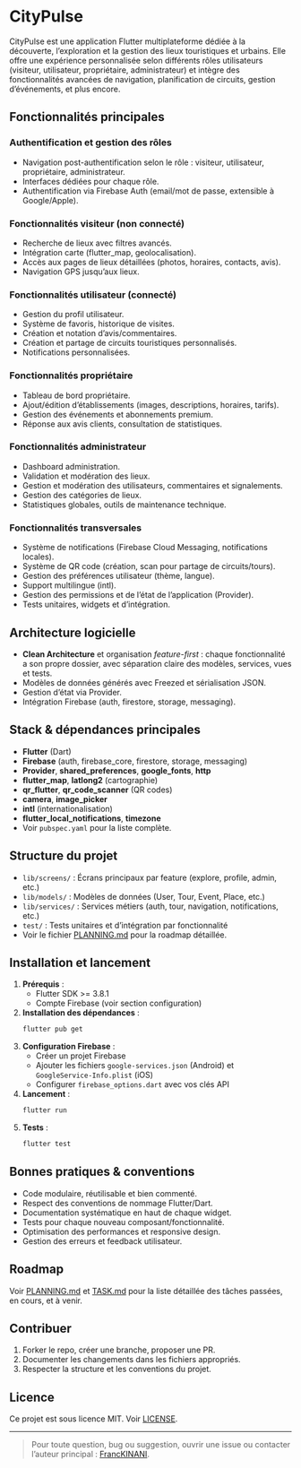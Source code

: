 # CityPulse

CityPulse est une application Flutter multiplateforme dédiée à la découverte, l’exploration et la gestion des lieux touristiques et urbains. Elle offre une expérience personnalisée selon différents rôles utilisateurs (visiteur, utilisateur, propriétaire, administrateur) et intègre des fonctionnalités avancées de navigation, planification de circuits, gestion d’événements, et plus encore.

## Fonctionnalités principales

### Authentification et gestion des rôles
- Navigation post-authentification selon le rôle : visiteur, utilisateur, propriétaire, administrateur.
- Interfaces dédiées pour chaque rôle.
- Authentification via Firebase Auth (email/mot de passe, extensible à Google/Apple).

### Fonctionnalités visiteur (non connecté)
- Recherche de lieux avec filtres avancés.
- Intégration carte (flutter_map, geolocalisation).
- Accès aux pages de lieux détaillées (photos, horaires, contacts, avis).
- Navigation GPS jusqu’aux lieux.

### Fonctionnalités utilisateur (connecté)
- Gestion du profil utilisateur.
- Système de favoris, historique de visites.
- Création et notation d’avis/commentaires.
- Création et partage de circuits touristiques personnalisés.
- Notifications personnalisées.

### Fonctionnalités propriétaire
- Tableau de bord propriétaire.
- Ajout/édition d’établissements (images, descriptions, horaires, tarifs).
- Gestion des événements et abonnements premium.
- Réponse aux avis clients, consultation de statistiques.

### Fonctionnalités administrateur
- Dashboard administration.
- Validation et modération des lieux.
- Gestion et modération des utilisateurs, commentaires et signalements.
- Gestion des catégories de lieux.
- Statistiques globales, outils de maintenance technique.

### Fonctionnalités transversales
- Système de notifications (Firebase Cloud Messaging, notifications locales).
- Système de QR code (création, scan pour partage de circuits/tours).
- Gestion des préférences utilisateur (thème, langue).
- Support multilingue (intl).
- Gestion des permissions et de l’état de l’application (Provider).
- Tests unitaires, widgets et d’intégration.

## Architecture logicielle

- **Clean Architecture** et organisation *feature-first* : chaque fonctionnalité a son propre dossier, avec séparation claire des modèles, services, vues et tests.
- Modèles de données générés avec Freezed et sérialisation JSON.
- Gestion d’état via Provider.
- Intégration Firebase (auth, firestore, storage, messaging).

## Stack & dépendances principales

- **Flutter** (Dart)
- **Firebase** (auth, firebase_core, firestore, storage, messaging)
- **Provider**, **shared_preferences**, **google_fonts**, **http**
- **flutter_map**, **latlong2** (cartographie)
- **qr_flutter**, **qr_code_scanner** (QR codes)
- **camera**, **image_picker**
- **intl** (internationalisation)
- **flutter_local_notifications**, **timezone**
- Voir `pubspec.yaml` pour la liste complète.

## Structure du projet

- `lib/screens/` : Écrans principaux par feature (explore, profile, admin, etc.)
- `lib/models/` : Modèles de données (User, Tour, Event, Place, etc.)
- `lib/services/` : Services métiers (auth, tour, navigation, notifications, etc.)
- `test/` : Tests unitaires et d’intégration par fonctionnalité
- Voir le fichier [PLANNING.md](./PLANNING.md) pour la roadmap détaillée.

## Installation et lancement

1. **Prérequis** :
   - Flutter SDK >= 3.8.1
   - Compte Firebase (voir section configuration)
2. **Installation des dépendances** :
   ```bash
   flutter pub get
   ```
3. **Configuration Firebase** :
   - Créer un projet Firebase
   - Ajouter les fichiers `google-services.json` (Android) et `GoogleService-Info.plist` (iOS)
   - Configurer `firebase_options.dart` avec vos clés API
4. **Lancement** :
   ```bash
   flutter run
   ```
5. **Tests** :
   ```bash
   flutter test
   ```

## Bonnes pratiques & conventions

- Code modulaire, réutilisable et bien commenté.
- Respect des conventions de nommage Flutter/Dart.
- Documentation systématique en haut de chaque widget.
- Tests pour chaque nouveau composant/fonctionnalité.
- Optimisation des performances et responsive design.
- Gestion des erreurs et feedback utilisateur.

## Roadmap

Voir [PLANNING.md](./PLANNING.md) et [TASK.md](./TASK.md) pour la liste détaillée des tâches passées, en cours, et à venir.

## Contribuer

1. Forker le repo, créer une branche, proposer une PR.
2. Documenter les changements dans les fichiers appropriés.
3. Respecter la structure et les conventions du projet.

## Licence

Ce projet est sous licence MIT. Voir [LICENSE](./LICENSE).

---

> Pour toute question, bug ou suggestion, ouvrir une issue ou contacter l’auteur principal : [FrancKINANI](https://github.com/FrancKINANI).
